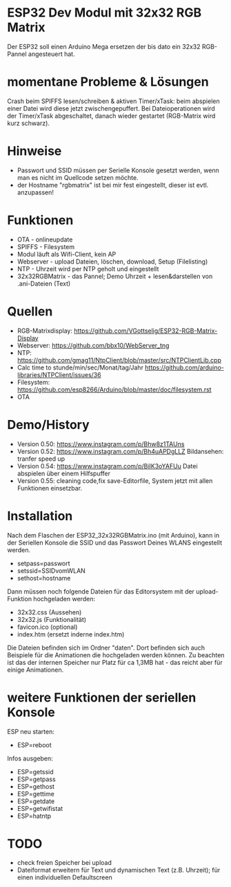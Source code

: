 # ESP32 Dev Modul mit 32x32 RGB Matrix

Der ESP32 soll einen Arduino Mega ersetzen der bis dato ein 32x32 RGB-Pannel angesteuert hat.

# momentane Probleme & Lösungen
Crash beim SPIFFS lesen/schreiben & aktiven Timer/xTask: beim abspielen einer Datei wird diese jetzt zwischengepuffert.
Bei Dateioperationen wird der Timer/xTask abgeschaltet, danach wieder gestartet (RGB-Matrix wird kurz schwarz).

# Hinweise
* Passwort und SSID müssen per Serielle Konsole gesetzt werden, wenn man es nicht im Quellcode setzen möchte.
* der Hostname "rgbmatrix" ist bei mir fest eingestellt, dieser ist evtl. anzupassen!

# Funktionen
* OTA - onlineupdate
* SPIFFS - Filesystem
* Modul läuft als Wifi-Client, kein AP
* Webserver - upload Dateien, löschen, download, Setup (Filelisting)
* NTP - Uhrzeit wird per NTP geholt und eingestellt
* 32x32RGBMatrix - das Pannel; Demo Uhrzeit + lesen&darstellen von .ani-Dateien (Text)

# Quellen
* RGB-Matrixdisplay: https://github.com/VGottselig/ESP32-RGB-Matrix-Display
* Webserver: https://github.com/bbx10/WebServer_tng
* NTP: https://github.com/gmag11/NtpClient/blob/master/src/NTPClientLib.cpp
* Calc time to stunde/min/sec/Monat/tag/Jahr https://github.com/arduino-libraries/NTPClient/issues/36
* Filesystem: https://github.com/esp8266/Arduino/blob/master/doc/filesystem.rst
* OTA 

# Demo/History
* Version 0.50: https://www.instagram.com/p/Bhw8z1TAUns 
* Version 0.52: https://www.instagram.com/p/Bh4uAPDgLLZ Bildansehen: tranfer speed up
* Version 0.54: https://www.instagram.com/p/BiIK3oYAFUu Datei abspielen über einem Hilfspuffer
* Version 0.55: cleaning code,fix save-Editorfile, System jetzt mit allen Funktionen einsetzbar.

# Installation
Nach dem Flaschen der ESP32_32x32RGBMatrix.ino (mit Arduino), kann in der Seriellen Konsole die SSID und das Passwort Deines WLANS eingestellt werden. 
* setpass=passwort
* setssid=SSIDvomWLAN
* sethost=hostname

Dann müssen noch folgende Dateien für das Editorsystem mit der upload-Funktion hochgeladen werden:
* 32x32.css (Aussehen)
* 32x32.js (Funktionalität)
* favicon.ico (optional)
* index.htm (ersetzt inderne index.htm)

Die Dateien befinden sich im Ordner "daten". Dort befinden sich auch Beispiele für die Animationen die hochgeladen werden können. Zu beachten ist das der internen Speicher nur Platz für ca 1,3MB hat - das reicht aber für einige Animationen.

# weitere Funktionen der seriellen Konsole
ESP neu starten:
* ESP=reboot

Infos ausgeben:
* ESP=getssid
* ESP=getpass
* ESP=gethost
* ESP=gettime
* ESP=getdate
* ESP=getwifistat
* ESP=hatntp

# TODO
* check freien Speicher bei upload
* Dateiformat erweitern für Text und dynamischen Text (z.B. Uhrzeit); für einen individuellen Defaultscreen
